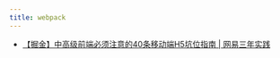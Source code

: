 ```yaml
---
title: webpack
---
```


- [【掘金】中高级前端必须注意的40条移动端H5坑位指南 | 网易三年实践](https://juejin.cn/post/6921886428158754829 '中高级前端必须注意的40条移动端H5坑位指南 | 网易三年实践')

